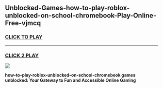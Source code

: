 
## Unblocked-Games-how-to-play-roblox-unblocked-on-school-chromebook-Play-Online-Free-vjmcq
<h3>
<a href="https://premium76.site?title=how-to-play-roblox-unblocked-on-school-chromebook&ref=26A">CLICK TO PLAY</a></h3>
<hr>

<h3>
<a href="https://premium76.site?title=how-to-play-roblox-unblocked-on-school-chromebook&ref=26A">CLICK 2 PLAY</a>
  
</h3>

<a href="https://premium76.site?title=how-to-play-roblox-unblocked-on-school-chromebook&ref=26A"><img src="https://clearcache.store/games.png"></a>


**how-to-play-roblox-unblocked-on-school-chromebook games unblocked: Your Gateway to Fun and Accessible Online Gaming**
